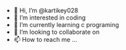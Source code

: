 - 👋 Hi, I’m @kartikey028
- 👀 I’m interested in coding
- 🌱 I’m currently learning c programing
- 💞️ I’m looking to collaborate on 
- 📫 How to reach me ...

<!---
kartikey028/kartikey028 is a ✨ special ✨ repository because its `README.md` (this file) appears on your GitHub profile.
You can click the Preview link to take a look at your changes.
--->
